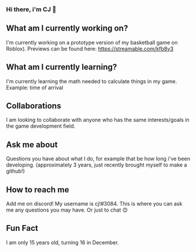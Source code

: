 ### Hi there, i'm CJ 👋

## What am I currently working on?
I'm currently working on a prototype version of my basketball game on Roblox).
Previews can be found here: https://streamable.com/kfb8y3

## What am I currently learning?
I'm currently learning the math needed to calculate things in my game. Example: time of arrival

## Collaborations
I am looking to collaborate with anyone who has the same interests/goals in the game development field.

## Ask me about
Questions you have about what I do, for example that be how long i've been developing. (approximately 3 years, just recently brought myself to make a github!)

## How to reach me
Add me on discord!
My username is cj!#3084. This is where you can ask me any questions you may have. Or just to chat 😊

## Fun Fact
I am only 15 years old, turning 16 in December.

<!--
**nullbytecj/nullbytecj** is a ✨ _special_ ✨ repository because its `README.md` (this file) appears on your GitHub profile.

Here are some ideas to get you started:

- 🔭 I’m currently working on ...
- 🌱 I’m currently learning ...
- 👯 I’m looking to collaborate on ...
- 🤔 I’m looking for help with ...
- 💬 Ask me about ...
- 📫 How to reach me: ...
- 😄 Pronouns: ...
- ⚡ Fun fact: ...
-->
